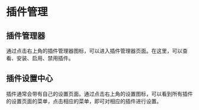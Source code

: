 # 插件管理


## 插件管理器 

通过点击右上角的插件管理器图标，可以进入插件管理器页面。在这里，可以查看、安装、启用、禁用插件。




## 插件设置中心

插件通常会带有自己的设置页面。通过点击右上角的设置图标，可以看到所有插件的设置页面的菜单，点击相应的菜单，即可对相应的插件进行设置。
